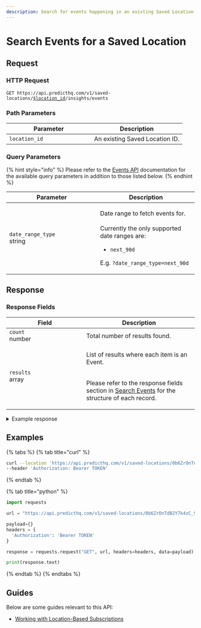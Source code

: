 ```yaml
---
description: Search for events happening in an existing Saved Location.
---
```


# Search Events for a Saved Location

## Request

### HTTP Request

<pre class="language-http"><code class="lang-http">GET https://api.predicthq.com/v1/saved-locations/<a data-footnote-ref href="#user-content-fn-1">$location_id</a>/insights/events
</code></pre>

### Path Parameters

<table><thead><tr><th width="211">Parameter</th><th>Description</th></tr></thead><tbody><tr><td><code>location_id</code></td><td>An existing Saved Location ID.</td></tr></tbody></table>

### Query Parameters

{% hint style="info" %}
Please refer to the [Events API](../events/search-events.md#query-parameters) documentation for the available query parameters in addition to those listed below.
{% endhint %}

<table><thead><tr><th width="227">Parameter</th><th>Description</th></tr></thead><tbody><tr><td><code>date_range_type</code><br>string</td><td><p>Date range to fetch events for.<br><br>Currently the only supported date ranges are:</p><ul><li><code>next_90d</code></li></ul><p>E.g. <code>?date_range_type=next_90d</code></p></td></tr></tbody></table>

## Response

### Response Fields

<table><thead><tr><th width="190">Field</th><th>Description</th></tr></thead><tbody><tr><td><code>count</code><br>number</td><td>Total number of results found.</td></tr><tr><td><code>results</code><br>array</td><td><p>List of results where each item is an Event.</p><p><br>Please refer to the response fields section in <a href="../events/search-events.md#response-fields">Search Events</a> for the structure of each record.</p></td></tr></tbody></table>

<details>

<summary>Example response</summary>

Below is an example response:

```json
{
  "count": 522,
  "results": [
    {
      "id": "8uPpWYtuLFKmdswgXL",
      "title": "Folsom Street Fair",
      "description": "The mission of Folsom Street Events is to create world-class leather and fetish events that unite the adult alternative lifestyle communities with safe venues for self-expression and exciting entertainment.",
      "entities": [
        {
          "formatted_address": "",
          "type": "event-group",
          "name": "Folsom Street Fair"
        }
      ],
      "place_hierarchies": [
        [
          "6295630",
          "6255149",
          "6252001",
          "5332921",
          "5391997",
          "5391959"
        ]
      ],
      "timezone": "America/Los_Angeles",
      "location": [
        -122.39231700000002,
        37.789024100000006
      ],
      "start": "2023-09-24T07:00:00Z",
      "end": "2023-09-25T06:59:59Z",
      "duration": 86399,
      "category": "festivals",
      "labels": [
        "entertainment",
        "festival"
      ],
      "phq_attendance": 400000,
      "rank": 100,
      "local_rank": 100,
      "geo": {
        "geometry": {
          "type": "Polygon",
          "coordinates": [
            [
              [
                -122.39120568030553,
                37.7903973041606
              ],
              [
                -122.39089017614494,
                37.79064318446613
              ],
              [
                -122.39039841553388,
                37.790012176144934
              ],
              [
                -122.39342831969448,
                37.787650895839406
              ],
              [
                -122.39374382385508,
                37.78740501553388
              ],
              [
                -122.39423558446613,
                37.78803602385507
              ],
              [
                -122.39120568030553,
                37.7903973041606
              ]
            ]
          ]
        }
      },
      "state": "active",
      "predicted_event_spend": 51223933,
      "predicted_event_spend_industries": {
        "accommodation": 24096533,
        "hospitality": 20882800,
        "transportation": 6244600
      }
    },
    {
      "id": "6VSWpModQLPewdbDx2",
      "title": "Dreamforce",
      "description": "Dreamforce gathers the entire Salesforce community — our customers, partners, employees, and key stakeholders — for a fun family reunion.",
      "entities": [
        {
          "formatted_address": "800 Howard Street\nSan Francisco, CA 94103\nUnited States of America",
          "type": "venue",
          "name": "Moscone Center - West"
        },
        {
          "formatted_address": "",
          "type": "event-group",
          "name": "Dreamforce"
        }
      ],
      "place_hierarchies": [
        [
          "6295630",
          "6255149",
          "6252001",
          "5332921",
          "5391997",
          "5391959"
        ]
      ],
      "timezone": "America/Los_Angeles",
      "location": [
        -122.403445,
        37.783197
      ],
      "start": "2023-09-12T17:00:00Z",
      "end": "2023-09-15T01:00:00Z",
      "duration": 201600,
      "category": "conferences",
      "labels": [
        "business",
        "conference",
        "sales",
        "technology"
      ],
      "phq_attendance": 170000,
      "rank": 95,
      "local_rank": 100,
      "geo": {
        "geometry": {
          "type": "Point",
          "coordinates": [
            -122.403445,
            37.783197
          ]
        },
        "placekey": "222@5vg-7gv-3t9"
      },
      "state": "active",
      "predicted_event_spend": 163214070,
      "predicted_event_spend_industries": {
        "accommodation": 112651293,
        "hospitality": 42600912,
        "transportation": 7961865
      }
    },
    ...
  ]
}
```

</details>

## Examples

{% tabs %}
{% tab title="curl" %}
```bash
curl --location 'https://api.predicthq.com/v1/saved-locations/0b6ZrOnTdB2Y7k4zC_9qBg/insights/events?date_range_type=next_90d&category=public-holidays%2Csports&sort=start' \
--header 'Authorization: Bearer TOKEN'
```
{% endtab %}

{% tab title="python" %}
```python
import requests

url = "https://api.predicthq.com/v1/saved-locations/0b6ZrOnTdB2Y7k4zC_9qBg/insights/events?date_range_type=next_90d&category=public-holidays,sports&sort=start"

payload={}
headers = {
  'Authorization': 'Bearer TOKEN'
}

response = requests.request("GET", url, headers=headers, data=payload)

print(response.text)
```
{% endtab %}
{% endtabs %}

## Guides

Below are some guides relevant to this API:

* [Working with Location-Based Subscriptions](../../getting-started/guides/geolocation-guides/searching-by-location/working-with-location-based-subscriptions.md)

[^1]: An existing Saved Location ID.
